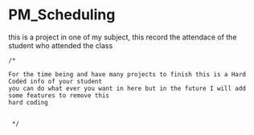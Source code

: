 # PM_Scheduling

this is a project in one of my subject, this record the attendace of the student who attended the class 


    /* 
    
    For the time being and have many projects to finish this is a Hard Coded info of your student
    you can do what ever you want in here but in the future I will add some features to remove this 
    hard coding
        
    
     */

